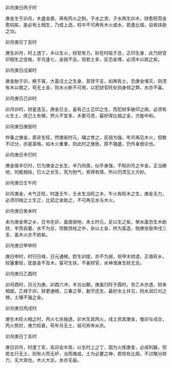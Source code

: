 卯月庚日丙子时

庚金生于卯月，木盛金衰，再有丙火之制，子水之泄，子水再生卯木，财愈旺而金愈钝矣，是必有土相生，乃成上选，柱中不可再有木火或水，若逢比刼，自收扶助之功。

卯月庚日丁丑时

庚生卯月，时上透丁，木以生火，财官有力，妙在时临于丑，正印生身，此乃财官印相生之佳格，岁月逢七，金弱不忌，但若土多，反恐金埋，必须木以疏之矣。

卯月庚日戊寅时

庚金胎于卯，絶于寅，大喜戊土之生身，其馀干支，如再有土，恐庚金埋灭，则须有木以救之，苟无土金，则木火断不可用，以犯财官旺处则身倾之弊，水亦不喜。

卯月庚日己卯时

卯月卯时，财星迭见，庚金日主，虽有己土正印之生，而犯财多破印之病，必须有火生土，庶己土有根，然火不宜多，木更可虑，最好得比刼之金，方能中和。

卯月庚日庚辰时

仲春之庚金，原非生旺，然庚辰时元，辅之育之，反弱为强，年月再见木火，但敎不过分，亦是富格，如木火重重，则此时之庚辰，原不强盛，仍作身弱论也。

卯月庚日辛巳时

庚金值辛巳时，巳为庚金之长生，辛乃同类，似乎身强，不知卯月之辛金，正当絶地，何能相扶，巳火之长生，究为尅气，焉得有情，所以仍须见土方妙。

卯月庚日壬午时

卯月庚金，木气正旺，时逢壬午，壬水生当旺之木，午火有旺木之生，庚金无力，必须印绶之土生之，比刧之金助之，不可再见水与木火。

卯月庚日癸未时

未为庚金带之乡，日令在卯，虽居弱地，未土时元，足以生之矣，癸水虽恐生木助财，辛而自墓，水不为忌，但敎馀柱之中，杂以土金，终为富造，倘庚坐辰申戌三支，虽木火亦不妨矣。

卯月庚日甲申时

庚日申时，时归日禄，日元通根，卽生卯提，亦不为弱，但甲木财透，正值旺乡，较量重轻，犹是金不及木，甯可生扶，不喜财官，水神洩身生财尤忌。

卯月庚日乙酉时

卯月酉时，日元为庚，卯酉六冲，羊刃出鞘，庚虽归旺于酉时，奈乙木亦透，财来相就，乙禄于卯，财更通根，三春之草，剗尽还生，最好水土并见，则水润已刈之根，土殖不强之金。

卯月庚日丙戌时

庚生木旺火相之时，丙火七杀独透，卯木生其丙火，戌土资其庚金，惟卯与戌合，丙火势炽，庚力较衰，苟年月无土，祇可弃命从杀。

卯月庚日丁亥时

庚日卯月，时逢丁亥，亥卯会木局，以生时上之丁，固为火炼庚金，必成利器，但若五行无土，则有火而无炉，冶而难成，土为必要之神，若柱有比刼，不过略分财力，无大效也，木火大忌，水亦无益。

